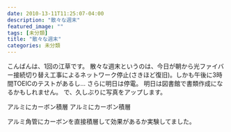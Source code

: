 ```yaml
---
date: 2010-13-11T11:25:07-04:00
description: "散々な週末"
featured_image: ""
tags: [未分類]
title: "散々な週末"
categories: 未分類
---
```


こんばんは、1回の江草です。
散々な週末というのは、今日が朝から光ファイバー接続切り替え工事によるネットワーク停止(さきほど復旧)。しかも午後に3時間TOEICのテストがあるし…
さらに明日は停電。
明日は図書館で書類作成になるかもしれません。
で、久しぶりに写真をアップします。

アルミにカーボン積層
アルミにカーボン積層

アルミ角管にカーボンを直接積層して効果があるか実験してました。

